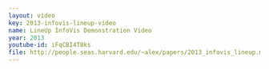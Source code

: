 ```yaml
---
layout: video
key: 2013-infovis-lineup-video
name: LineUp InfoVis Demonstration Video
year: 2013
youtube-id: iFqCBI4T8ks
file: http://people.seas.harvard.edu/~alex/papers/2013_infovis_lineup.mp4
---
```

